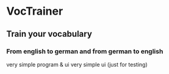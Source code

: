 # VocTrainer
## Train your vocabulary
### From english to german and from german to english

very simple program & ui
very simple ui
 (just for testing)
